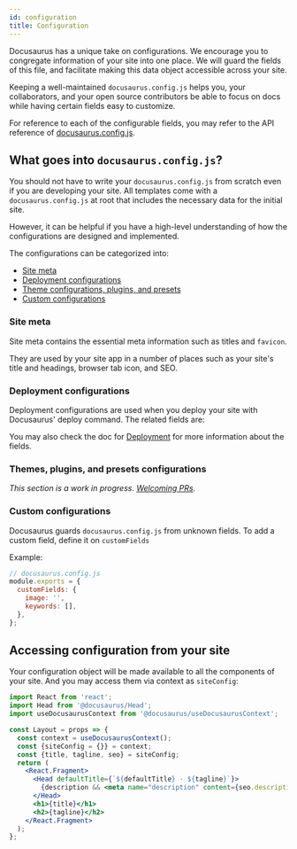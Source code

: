 ```yaml
---
id: configuration
title: Configuration
---
```


<!-- Goal: To explain the intention and best practices for configurations -->

Docusaurus has a unique take on configurations. We encourage you to congregate information of your site into one place. We will guard the fields of this file, and facilitate making this data object accessible across your site.

Keeping a well-maintained `docusaurus.config.js` helps you, your collaborators, and your open source contributors be able to focus on docs while having certain fields easy to customize.

For reference to each of the configurable fields, you may refer to the API reference of [docusaurus.config.js](docusaurus.config.js.md).

## What goes into `docusaurus.config.js`?

You should not have to write your `docusaurus.config.js` from scratch even if you are developing your site. All templates come with a `docusaurus.config.js` at root that includes the necessary data for the initial site.

However, it can be helpful if you have a high-level understanding of how the configurations are designed and implemented.

The configurations can be categorized into:

- [Site meta](#site-meta)
- [Deployment configurations](#deployment-configurations)
- [Theme configurations, plugins, and presets](#theme-plugins-and-presets-configurations)
- [Custom configurations](#custom-configurations)

### Site meta

Site meta contains the essential meta information such as titles and `favicon`.

They are used by your site app in a number of places such as your site's title and headings, browser tab icon, and SEO.

### Deployment configurations

Deployment configurations are used when you deploy your site with Docusaurus' deploy command. The related fields are:

<!-- TODO: if we use monospace for the field names, they no longer look like a link -->

<!-- TODO: currently these fields are only used in GH Pages, what about other deployment services such as Netlify -->

You may also check the doc for [Deployment](deployment.md) for more information about the fields.

### Themes, plugins, and presets configurations

_This section is a work in progress. [Welcoming PRs](https://github.com/facebook/docusaurus/issues/1640)._

<!--

TODO:
- briefly introduce how to pass configurations to themes, plugins, and presets
- throw in links to them respectively
- make sure the logic flows nicely

[themes](using-themes.md)
[plugins](using-plugins.md)
[presets](presets.md)

-->

### Custom configurations

Docusaurus guards `docusaurus.config.js` from unknown fields. To add a custom field, define it on `customFields`

Example:

```js
// docusaurus.config.js
module.exports = {
  customFields: {
    image: '',
    keywords: [],
  },
};
```

## Accessing configuration from your site

Your configuration object will be made available to all the components of your site. And you may access them via context as `siteConfig`:

```jsx
import React from 'react';
import Head from '@docusaurus/Head';
import useDocusaurusContext from '@docusaurus/useDocusaurusContext';

const Layout = props => {
  const context = useDocusaurusContext();
  const {siteConfig = {}} = context;
  const {title, tagline, seo} = siteConfig;
  return (
    <React.Fragment>
      <Head defaultTitle={`${defaultTitle} · ${tagline}`}>
        {description && <meta name="description" content={seo.description} />}
      </Head>
      <h1>{title}</h1>
      <h2>{tagline}</h2>
    </React.Fragment>
  );
};
```
